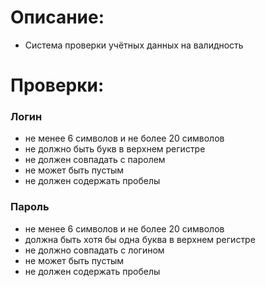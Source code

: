 # Описание:
- Система проверки учётных данных на валидность

# Проверки:
### Логин
- не менее 6 символов и не более 20 символов
- не должно быть букв в верхнем регистре
- не должен совпадать с паролем
- не может быть пустым
- не должен содержать пробелы
### Пароль
- не менее 6 символов и не более 20 символов
- должна быть хотя бы одна буква в верхнем регистре
- не должно совпадать с логином
- не может быть пустым
- не должен содержать пробелы
